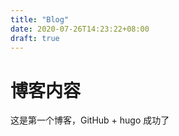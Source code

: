 ```yaml
---
title: "Blog"
date: 2020-07-26T14:23:22+08:00
draft: true
---
```

# 博客内容

这是第一个博客，GitHub + hugo 成功了

